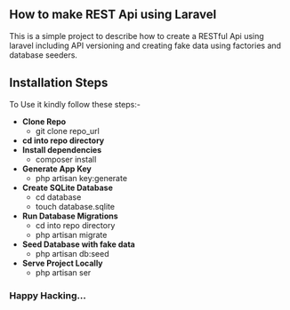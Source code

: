 
## How to make REST Api using Laravel

This is a simple project to describe how to create a RESTful Api using laravel including API versioning and creating fake data using factories and database seeders.

## Installation Steps
To Use it kindly follow these steps:-

- **Clone Repo**
    - git clone repo_url 
- **cd into repo directory**
- **Install dependencies**
    - composer install
- **Generate App Key**
    - php artisan key:generate
- **Create SQLite Database**
    - cd database
    - touch database.sqlite
- **Run Database Migrations**
    - cd into repo directory
    - php artisan migrate
- **Seed Database with fake data**
    - php artisan db:seed
- **Serve Project Locally**
    - php artisan ser


### Happy Hacking...
